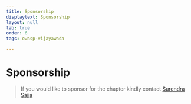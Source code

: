 ```yaml
---
title: Sponsorship
displaytext: Sponsorship
layout: null
tab: true
order: 6
tags: owasp-vijayawada

---
```


# Sponsorship
> If you would like to sponsor for the chapter kindly contact [Surendra Sajja](mailto:surendra.sajja@owasp.org)
